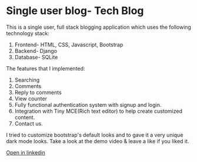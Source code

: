 # Single user blog- Tech Blog
This is a single user, full stack blogging application which uses the following technology stack: 
1. Frontend- HTML, CSS, Javascript, Bootstrap
2. Backend- Django
3. Database- SQLite

The features that I implemented: 
1. Searching 
2. Comments
3. Reply to comments
4. View counter
5. Fully functional authentication system with signup and login.
6. Integration with Tiny MCE(Rich text editor) to help create customized content. 
7. Contact us.

I tried to customize bootstrap's default looks and to gave it a very unique dark mode looks.
Take a look at the demo video & leave a like if you liked it. 

[Open in linkedin](https://www.linkedin.com/feed/update/urn:li:activity:6691342508447952896/)
